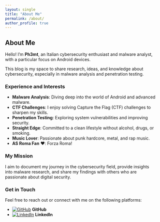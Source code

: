 ```yaml
---
layout: single
title: "About Me"
permalink: /about/
author_profile: true
---
```



## About Me

Hello! I’m **Ph3mt**, an Italian cybersecurity enthusiast and malware analyst, with a particular focus on Android devices.

This blog is my space to share research, ideas, and knowledge about cybersecurity, especially in malware analysis and penetration testing.

### Experience and Interests
- **Malware Analysis**: Diving deep into the world of Android and advanced malware.
- **CTF Challenges**: I enjoy solving Capture the Flag (CTF) challenges to sharpen my skills.
- **Penetration Testing**: Exploring system vulnerabilities and improving security.
- **Straight Edge**: Committed to a clean lifestyle without alcohol, drugs, or smoking.
- **Music Lover**: Passionate about punk hardcore, metal, and rap music.
- **AS Roma Fan** ❤️: Forza Roma!

### My Mission

I aim to document my journey in the cybersecurity field, provide insights into malware research, and share my findings with others who are passionate about digital security.



### Get in Touch

Feel free to reach out or connect with me on the following platforms:

- [![GitHub](https://img.icons8.com/ios-filled/20/000000/github.png)](https://github.com/ph3mt) **GitHub**
- [![LinkedIn](https://img.icons8.com/ios-filled/20/000000/linkedin.png)](https://linkedin.com/in/your-profile) **LinkedIn**